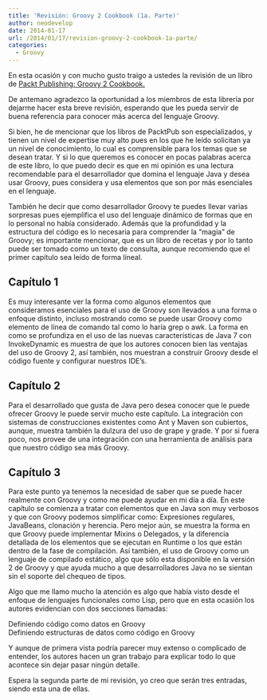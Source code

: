```yaml
---
title: 'Revisión: Groovy 2 Cookbook (1a. Parte)'
author: neodevelop
date: 2014-01-17
url: /2014/01/17/revision-groovy-2-cookbook-1a-parte/
categories:
  - Groovy
---
```

En esta ocasión y con mucho gusto traigo a ustedes la revisión de un libro de [Packt Publishing: Groovy 2 Cookbook.][1]

De antemano agradezco la oportunidad a los miembros de esta librería por dejarme hacer esta breve revisión, esperando que les pueda servir de buena referencia para conocer más acerca del lenguaje Groovy.

Si bien, he de mencionar que los libros de PacktPub son especializados, y tienen un nivel de expertise muy alto pues en los que he leído solicitan ya un nivel de conocimiento, lo cual es comprensible para los temas que se desean tratar. Y si lo que queremos es conocer en pocas palabras acerca de este libro, lo que puedo decir es que en mi opinión es una lectura recomendable para el desarrollador que domina el lenguaje Java y desea usar Groovy, pues considera y usa elementos que son por más esenciales en el lenguaje.

También he decir que como desarrollador Groovy te puedes llevar varias sorpresas pues ejemplifica el uso del lenguaje dinámico de formas que en lo personal no había considerado. Además que la profundidad y la estructura del código es lo necesaria para comprender la “magia” de Groovy; es importante mencionar, que es un libro de recetas y por lo tanto puede ser tomado como un texto de consulta, aunque recomiendo que el primer capítulo sea leído de forma líneal.

## Capítulo 1

Es muy interesante ver la forma como algunos elementos que consideramos esenciales para el uso de Groovy son llevados a una forma o enfoque distinto, incluso mostrando como se puede usar Groovy como elemento de línea de comando tal como lo haría grep o awk. La forma en como se profundiza en el uso de las nuevas características de Java 7 con InvokeDynamic es muestra de que los autores conocen bien las ventajas del uso de Groovy 2, así también, nos muestran a construir Groovy desde el código fuente y configurar nuestros IDE’s.

## Capítulo 2

Para el desarrollado que gusta de Java pero desea conocer que le puede ofrecer Groovy le puede servir mucho este capítulo. La integración con sistemas de construcciones existentes como Ant y Maven son cubiertos, aunque, muestra también la dulzura del uso de grape y grade. Y por si fuera poco, nos provee de una integración con una herramienta de análisis para que nuestro código sea más Groovy.

## Capítulo 3

Para este punto ya tenemos la necesidad de saber que se puede hacer realmente con Groovy y como me puede ayudar en mi día a día. En este capítulo se comienza a tratar con elementos que en Java son muy verbosos y que con Groovy podemos simplificar como: Expresiones regulares, JavaBeans, clonación y herencia. Pero mejor aún, se muestra la forma en que Groovy puede implementar Mixins o Delegados, y la diferencia detallada de los elementos que se ejecutan en Runtime o los que están dentro de la fase de compilación. Así también, el uso de Groovy como un lenguaje de compilado estático, algo que sólo esta disponible en la versión 2 de Groovy y que ayuda mucho a que desarrolladores Java no se sientan sin el soporte del chequeo de tipos.

Algo que me llamo mucho la atención es algo que había visto desde el enfoque de lenguajes funcionales como Lisp, pero que en esta ocasión los autores evidencian con dos secciones llamadas:

Definiendo código como datos en Groovy  
Definiendo estructuras de datos como código en Groovy

Y aunque de primera vista podría parecer muy extenso o complicado de entender, los autores hacen un gran trabajo para explicar todo lo que acontece sin dejar pasar ningún detalle.

Espera la segunda parte de mi revisión, yo creo que serán tres entradas, siendo esta una de ellas.

 [1]: http://www.packtpub.com/groovy-2-cookbook/book